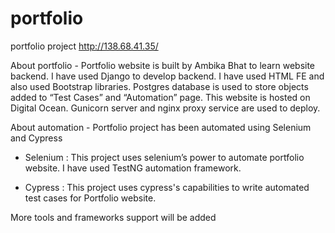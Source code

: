# portfolio
portfolio project
http://138.68.41.35/

About portfolio -
Portfolio website is built by Ambika Bhat to learn website backend. I have used Django to develop backend. I have used HTML FE and also used Bootstrap libraries. Postgres database is used to store objects added to “Test Cases” and “Automation” page. This website is hosted on Digital Ocean. Gunicorn server and nginx proxy service are used to deploy.

About automation -
Portfolio project has been automated using Selenium and Cypress

- Selenium :
This project uses selenium’s power to automate portfolio website. I have used TestNG automation framework.

- Cypress :
This project uses cypress's capabilities to write automated test cases for Portfolio website.

More tools and frameworks support will be added
